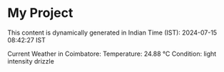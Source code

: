 # My Project

This content is dynamically generated in Indian Time (IST): 2024-07-15 08:42:27 IST


Current Weather in Coimbatore:
Temperature: 24.88 °C
Condition: light intensity drizzle
